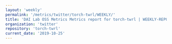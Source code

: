 ```yaml
---
layout: 'weekly'
permalink: '/metrics/twitter/torch-twrl/WEEKLY/'
title: 'DAI Lab OSS Metrics Metrics report for torch-twrl | WEEKLY-REPORT-2019-10-25'
organization: 'twitter'
repository: 'torch-twrl'
current_date: '2019-10-25'
---
```

